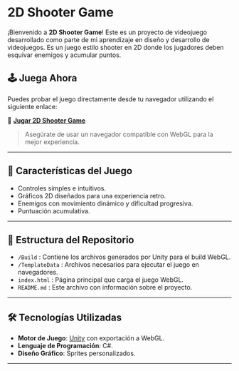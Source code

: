 # 2D Shooter Game

¡Bienvenido a **2D Shooter Game**! Este es un proyecto de videojuego desarrollado como parte de mi aprendizaje en diseño y desarrollo de videojuegos. Es un juego estilo shooter en 2D donde los jugadores deben esquivar enemigos y acumular puntos.

## 🕹️ Juega Ahora

Puedes probar el juego directamente desde tu navegador utilizando el siguiente enlace:

🔗 **[Jugar 2D Shooter Game](https://lucascastronuovo.github.io/Videojuego-2D-STRAX/)**

> Asegúrate de usar un navegador compatible con WebGL para la mejor experiencia.

---

## 🚀 Características del Juego

- Controles simples e intuitivos.
- Gráficos 2D diseñados para una experiencia retro.
- Enemigos con movimiento dinámico y dificultad progresiva.
- Puntuación acumulativa.

---

## 📂 Estructura del Repositorio

- `/Build` : Contiene los archivos generados por Unity para el build WebGL.
- `/TemplateData` : Archivos necesarios para ejecutar el juego en navegadores.
- `index.html` : Página principal que carga el juego WebGL.
- `README.md` : Este archivo con información sobre el proyecto.

---

## 🛠️ Tecnologías Utilizadas

- **Motor de Juego**: [Unity](https://unity.com/) con exportación a WebGL.
- **Lenguaje de Programación**: C#.
- **Diseño Gráfico**: Sprites personalizados.

---




